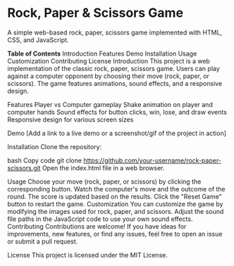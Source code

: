 
# Rock, Paper & Scissors Game
A simple web-based rock, paper, scissors game implemented with HTML, CSS, and JavaScript.

**Table of Contents**
Introduction
Features
Demo
Installation
Usage
Customization
Contributing
License
Introduction
This project is a web implementation of the classic rock, paper, scissors game. Users can play against a computer opponent by choosing their move (rock, paper, or scissors). The game features animations, sound effects, and a responsive design.

Features
Player vs Computer gameplay
Shake animation on player and computer hands
Sound effects for button clicks, win, lose, and draw events
Responsive design for various screen sizes

Demo
[Add a link to a live demo or a screenshot/gif of the project in action]

Installation
Clone the repository:

bash
Copy code
git clone https://github.com/your-username/rock-paper-scissors.git
Open the index.html file in a web browser.

Usage
Choose your move (rock, paper, or scissors) by clicking the corresponding button.
Watch the computer's move and the outcome of the round.
The score is updated based on the results.
Click the "Reset Game" button to restart the game.
Customization
You can customize the game by modifying the images used for rock, paper, and scissors.
Adjust the sound file paths in the JavaScript code to use your own sound effects.
Contributing
Contributions are welcome! If you have ideas for improvements, new features, or find any issues, feel free to open an issue or submit a pull request.

License
This project is licensed under the MIT License.

